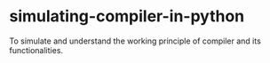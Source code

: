 # simulating-compiler-in-python
To simulate and understand the working principle of compiler and its functionalities.

